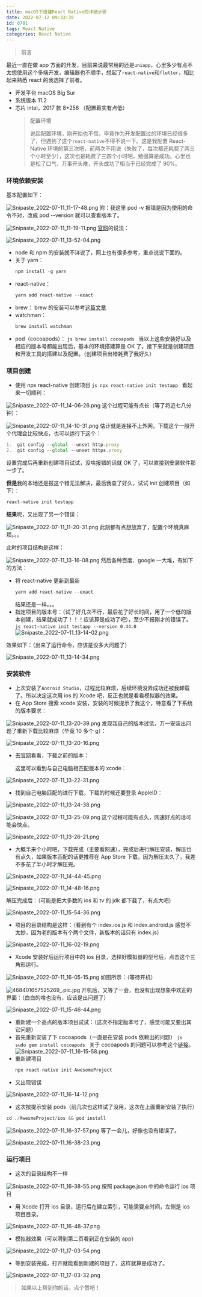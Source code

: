 ```yaml
---
title: macOS下搭建React Native的详细步骤
date: 2022-07-12 09:33:39
id: 0701
tags: React Native
categories: React Native
---
```


> 前言

最近一直在做 app 方面的开发，目前来说最常用的还是`uniapp`，心里多少有点不太想使用这个多端开发，编辑器也不顺手，想起了`react-native`和`flutter`，相比起来熟悉 react 的我选择了前者。

- 开发平台
  macOS Big Sur
- 系统版本
  11.2
- 芯片
  intel，2017 款 8+256 （配置着实有点低）
  > 配置环境
  >
  > 说起配置环境，刚开始也不慌，毕竟作为开发配置过的环境已经很多了，但遇到了这个`react-native`不得不说一下。这是我配置 React-Native 环境的第三次吧，前两次不用说（失败了，每次都还耗费了两三个小时至少），这次也是耗费了三四个小时吧，勉强算是成功。心里也是松了口气，万事开头难，开头成功了相当于已经完成了 90%。

### 环境依赖安装

基本配置如下：

![Snipaste_2022-07-11_11-17-48.png](https://p1-juejin.byteimg.com/tos-cn-i-k3u1fbpfcp/1cabd042bdff4d0e8f828bfebd32b213~tplv-k3u1fbpfcp-watermark.image?)
附：我这里 pod -v 报错是因为使用的命令不对，改成 pod --version 就可以查看版本了。

![Snipaste_2022-07-11_11-19-11.png](https://p9-juejin.byteimg.com/tos-cn-i-k3u1fbpfcp/e388853170ca4a36867705ca27164653~tplv-k3u1fbpfcp-watermark.image?)
[官网](https://www.react-native.cn/)的说法：

![Snipaste_2022-07-11_13-52-04.png](https://p1-juejin.byteimg.com/tos-cn-i-k3u1fbpfcp/151f2bd3fd264e63b02b4d3b88364ece~tplv-k3u1fbpfcp-watermark.image?)

- node 和 npm 的安装就不详说了，网上也有很多参考，重点说说下面的。
- 关于 yarn：
  ```js
  npm install -g yarn
  ```
- react-native：
  ```js
  yarn add react-native --exact
  ```
- brew：
  brew 的安装可以参考[这篇文章](https://www.jianshu.com/p/22122a1d4474)
- watchman：
  ```js
  brew install watchman
  ```
- pod（cocoapods）：
  `js brew install cocoapods `
  当以上这些安装好以及相应的版本号都能出现后，基本的环境搭建算是 OK 了，接下来就是创建项目和开发工具的搭建以及配置。（创建项目出错耗费了我好久）

### 项目创建

- 使用 npx react-native 创建项目
  `js npx react-native init testapp `
  看起来一切顺利：

![Snipaste_2022-07-11_14-06-26.png](https://p6-juejin.byteimg.com/tos-cn-i-k3u1fbpfcp/8d8d43db41c1455abf48ffcb5222d159~tplv-k3u1fbpfcp-watermark.image?)
这个过程可能有点长（等了将近七八分钟）：

![Snipaste_2022-07-11_14-10-31.png](https://p3-juejin.byteimg.com/tos-cn-i-k3u1fbpfcp/88c3ede7fc7d4f47a7d2b002c7dc72c6~tplv-k3u1fbpfcp-watermark.image?)
估计就是连接不上外网，下载这个一般开个代理会比较快点，也可以运行下这个：

```js
1.  git config --global --unset http.proxy
2.  git config --global --unset https.proxy
```

设置完成后再重新创建项目试试，没啥报错的话就 OK 了，可以直接到安装软件那一步了。

**但是**我的本地还是报这个错无法解决，最后我查了好久，试试 init 创建项目（如下）：

```js
react-native init testapp
```

**结果**呢，又出现了另一个错误：

![Snipaste_2022-07-11_11-20-31.png](https://p6-juejin.byteimg.com/tos-cn-i-k3u1fbpfcp/eaad2c19a5f34ca5b23817deeb7a89ea~tplv-k3u1fbpfcp-watermark.image?)
此刻都有点想放弃了，配置个环境真麻烦。。。

此时的项目结构是这样：

![Snipaste_2022-07-11_13-16-08.png](https://p9-juejin.byteimg.com/tos-cn-i-k3u1fbpfcp/c69d8dd216ff4c1db2f7aaa8cc180f16~tplv-k3u1fbpfcp-watermark.image?)
然后各种百度、google 一大堆，有如下的方法：

- 将 react-native 更新到最新
  ```js
  yarn add react-native --exact
  ```
  结果还是一样。。。
- 指定项目的版本号：（试了好几次不行，最后花了好长时间，用了一个低的版本创建，结果就成功了！！！应该算是成功了吧），至少不报刚才的错误了。
  `js react-native init testapp --version 0.44.0 `
  ![Snipaste_2022-07-11_13-14-02.png](https://p6-juejin.byteimg.com/tos-cn-i-k3u1fbpfcp/9531d79c620c41e399a7358e29c635ff~tplv-k3u1fbpfcp-watermark.image?)

效果如下：（出来了运行命令，应该是没多大问题了）

![Snipaste_2022-07-11_13-14-34.png](https://p3-juejin.byteimg.com/tos-cn-i-k3u1fbpfcp/da235b2d35c040b0a01f55ec34351320~tplv-k3u1fbpfcp-watermark.image?)

### 安装软件

- 上次安装了`Android Studio`，过程比较麻烦，后续环境没弄成功还被我卸载了。所以决定这次用 ios 的 Xcode 吧，反正也就是看看模拟器的效果。
- 在 App Store 搜索 xcode 安装，安装的时候提示了我这个，特意看了下系统的版本要求：

![Snipaste_2022-07-11_13-20-39.png](https://p6-juejin.byteimg.com/tos-cn-i-k3u1fbpfcp/3946428664ee45688684013d0fa726fe~tplv-k3u1fbpfcp-watermark.image?)
发现我自己的版本过低，万一安装出问题了重新下载比较麻烦（毕竟 10 多个 g）：

![Snipaste_2022-07-11_13-20-16.png](https://p9-juejin.byteimg.com/tos-cn-i-k3u1fbpfcp/26b0acded229401f9ce03fa4afd22c8b~tplv-k3u1fbpfcp-watermark.image?)

- 去[官网](https://xcodereleases.com/)看看，下载之前的版本：

  这里可以看到与自己电脑相匹配版本的 xcode：

![Snipaste_2022-07-11_13-22-31.png](https://p3-juejin.byteimg.com/tos-cn-i-k3u1fbpfcp/2e9382c19de645f99d3d18b66866a103~tplv-k3u1fbpfcp-watermark.image?)

- 找到自己电脑匹配的进行下载，下载的时候还要登录 AppleID：

![Snipaste_2022-07-11_13-24-38.png](https://p9-juejin.byteimg.com/tos-cn-i-k3u1fbpfcp/fa6aa8d7a32a440b97bceeb481b8b538~tplv-k3u1fbpfcp-watermark.image?)

![Snipaste_2022-07-11_13-25-09.png](https://p6-juejin.byteimg.com/tos-cn-i-k3u1fbpfcp/a8bcb80278bc4665861cd5be251c5f60~tplv-k3u1fbpfcp-watermark.image?)
这个过程可能有点久，网速好点的话可能会快点。

![Snipaste_2022-07-11_13-26-21.png](https://p9-juejin.byteimg.com/tos-cn-i-k3u1fbpfcp/0f7340c241e94bac81cac5c4bd803039~tplv-k3u1fbpfcp-watermark.image?)

- 大概半来个小时吧，下载完成（主要看网速），完成后进行解压安装，解压也有点久，如果版本匹配的话更推荐在 App Store 下载，因为解压太久了，我差不多花了半小时才解压完。

![Snipaste_2022-07-11_14-44-45.png](https://p1-juejin.byteimg.com/tos-cn-i-k3u1fbpfcp/2d0cabd3271d414bab0f018c5baf37b5~tplv-k3u1fbpfcp-watermark.image?)

![Snipaste_2022-07-11_14-48-16.png](https://p6-juejin.byteimg.com/tos-cn-i-k3u1fbpfcp/d71da549646040629146c7992c5c572c~tplv-k3u1fbpfcp-watermark.image?)

解压完成后：（可能是把大多数的 ios 和 tv 的 jdk 都下载了，有点大吧）

![Snipaste_2022-07-11_15-54-36.png](https://p3-juejin.byteimg.com/tos-cn-i-k3u1fbpfcp/9ae12e4ac6004f569cbcebacf0ba9ded~tplv-k3u1fbpfcp-watermark.image?)

- 项目的目录结构是这样：（看到有个 index.ios.js 和 index.android.js 感觉不太妙，因为老的版本有个两个文件，新版本的话只有 index.js）

![Snipaste_2022-07-11_16-02-19.png](https://p6-juejin.byteimg.com/tos-cn-i-k3u1fbpfcp/3a7d3f0729f54ab5a8a01977a5d0e2c3~tplv-k3u1fbpfcp-watermark.image?)

- Xcode 安装好后运行项目中的 ios 目录，选择好模拟器的型号后，点击这个三角形运行。

![Snipaste_2022-07-11_16-05-15.png](https://p6-juejin.byteimg.com/tos-cn-i-k3u1fbpfcp/2edd082217804406adc739f10fe52a92~tplv-k3u1fbpfcp-watermark.image?)
如图所示：（等待开机）

![468401657525269_.pic.jpg](https://p3-juejin.byteimg.com/tos-cn-i-k3u1fbpfcp/65db39ea25c94166b6a7f4414cd08724~tplv-k3u1fbpfcp-watermark.image?)
开机后，又等了一会，也没有出现想象中欢迎的界面：（白白的啥也没有，应该是出问题了）

![Snipaste_2022-07-11_15-46-44.png](https://p6-juejin.byteimg.com/tos-cn-i-k3u1fbpfcp/813b861e366b45a2b5d35fcb1aacb270~tplv-k3u1fbpfcp-watermark.image?)

- 重新建一个高点的版本项目试试：（这次不指定版本号了，感觉可能又要出其它问题）
- 首先重新安装了下 cocoapods（一直是在安装 pods 依赖出的问题）
  `js sudo gem install cocoapods `
  关于 cocoapods 的问题可以参考这个[链接](https://stackoverflow.com/questions/58934022/react-native-error-failed-to-install-cocoapods-dependencies-for-ios-project-w/62192886)。
  ![Snipaste_2022-07-11_16-15-58.png](https://p1-juejin.byteimg.com/tos-cn-i-k3u1fbpfcp/126cc989cf3643caa1d03d24f1beadf1~tplv-k3u1fbpfcp-watermark.image?)
- 重新建项目
  ```js
  npx react-native init AwesomeProject
  ```
- 又出现错误

![Snipaste_2022-07-11_16-14-12.png](https://p1-juejin.byteimg.com/tos-cn-i-k3u1fbpfcp/1731657f175f4cf58fadd2f247faa6f9~tplv-k3u1fbpfcp-watermark.image?)

- 这次按提示安装 pods（前几次也这样试了没用，这次在上面重新安装了执行）

```js
cd ./AwesmeProject/ios && pod install
```

![Snipaste_2022-07-11_16-37-57.png](https://p1-juejin.byteimg.com/tos-cn-i-k3u1fbpfcp/a92abbff90914b95a60ee2da39e417f9~tplv-k3u1fbpfcp-watermark.image?)
等了一会儿，好像也没有错误了。

![Snipaste_2022-07-11_16-38-23.png](https://p6-juejin.byteimg.com/tos-cn-i-k3u1fbpfcp/19333635b61d42ccaa90cb90ebe1271e~tplv-k3u1fbpfcp-watermark.image?)

### 运行项目

- 这次的目录结构不一样

![Snipaste_2022-07-11_16-38-55.png](https://p1-juejin.byteimg.com/tos-cn-i-k3u1fbpfcp/06108224e8bd4e718f11bb76891e7060~tplv-k3u1fbpfcp-watermark.image?)
按照 package.json 中的命令运行 ios 项目

- 用 Xcode 打开 ios 目录，运行后在建立索引，可能需要点时间，左侧是 ios 项目目录。

![Snipaste_2022-07-11_16-48-37.png](https://p9-juejin.byteimg.com/tos-cn-i-k3u1fbpfcp/b83f24cdc9e24ff1803ac31ddaad16e0~tplv-k3u1fbpfcp-watermark.image?)

- 模拟器效果（可以滑到第二页看到正在安装的 app）

![Snipaste_2022-07-11_17-03-54.png](https://p9-juejin.byteimg.com/tos-cn-i-k3u1fbpfcp/020ea69b9a3a4d588b2c5ce091f50990~tplv-k3u1fbpfcp-watermark.image?)

- 等到安装完成，打开就能看到新建的项目了，这样就算是成功了。

![Snipaste_2022-07-11_17-03-32.png](https://p9-juejin.byteimg.com/tos-cn-i-k3u1fbpfcp/7a7ecfac8a5a493bb4cb52a1e0ef28d9~tplv-k3u1fbpfcp-watermark.image?)

> 如果以上帮到你的话，点个赞吧！
